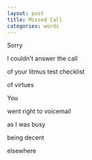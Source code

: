 ```yaml
---
layout: post
title: Missed Call
categories: words
---
```


Sorry

I couldn't answer the call

of your litmus test checklist

of virtues

You

went right to voicemail

as I was busy

being decent

elsewhere
<!--stackedit_data:
eyJoaXN0b3J5IjpbLTEzODg3NzI3MTZdfQ==
-->